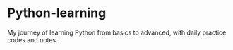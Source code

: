 # Python-learning
My journey of learning Python from basics to advanced, with daily practice codes and notes.
